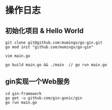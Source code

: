 # 操作日志

## 初始化项目 & Hello World

```
git clone git@github.com:mumingv/go-gin.git
go mod init "github.com/mumingv/go-gin"

vim main.go

go build main.go && ./main  // go run main.go
```

## gin实现一个Web服务

```
cd gin-framework
go get -u github.com/gin-gonic/gin
go run main.go
```
